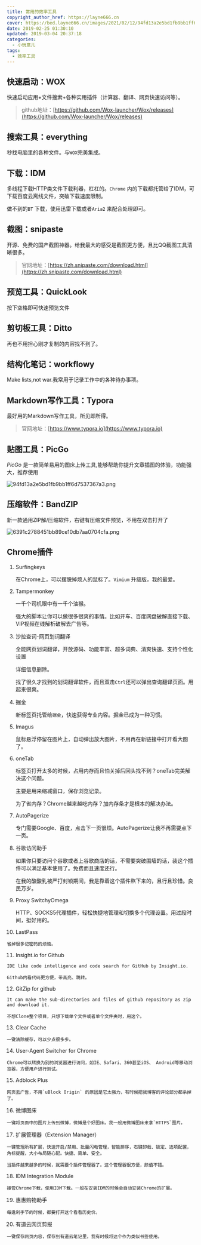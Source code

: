 ```yaml
---
title: 常用的效率工具
copyright_author_href: https://layne666.cn
cover: https://bed.layne666.cn/images/2021/02/12/94fd13a2e5bd1fb9bb1ff6d7537367a3.png
date: 2019-02-25 01:30:10
updated: 2019-03-04 20:37:18
categories: 
  - 小玩意儿
tags: 
  - 效率工具 
---
```


## 快速启动：WOX

快速启动应用+文件搜索+各种实用插件（计算器、翻译、网页快速访问等）。
>github地址：[https://github.com/Wox-launcher/Wox/releases](https://github.com/Wox-launcher/Wox/releases)

## 搜索工具：everything

秒找电脑里的各种文件。与`WOX`完美集成。

## 下载：IDM

多线程下载HTTP类文件下载利器，杠杠的。`Chrome` 内的下载都托管给了IDM，可下载百度云离线文件，突破下载速度限制。

做不到的`BT` 下载，使用迅雷下载或者`Aria2` 来配合处理即可。

## 截图：snipaste

开源、免费的国产截图神器。给我最大的感受是截图更方便，且比QQ截图工具清晰很多。
>官网地址：[https://zh.snipaste.com/download.html](https://zh.snipaste.com/download.html)

## 预览工具：QuickLook

按下空格即可快速预览文件

## 剪切板工具：Ditto

再也不用担心刚才复制的内容找不到了。

## 结构化笔记：workflowy

Make lists,not war.我常用于记录工作中的各种待办事项。

## Markdown写作工具：Typora

最好用的Markdown写作工具，所见即所得。
>官网地址：[https://www.typora.io](https://www.typora.io)

## 贴图工具：PicGo

_PicGo_ 是一款简单易用的图床上传工具,能够帮助你提升文章插图的体验，功能强大，推荐使用

![94fd13a2e5bd1fb9bb1ff6d7537367a3.png](https://bed.layne666.cn/images/2021/02/12/94fd13a2e5bd1fb9bb1ff6d7537367a3.png) 

## 压缩软件：BandZIP

新一款通用ZIP解/压缩软件，右键有压缩文件预览，不用在双击打开了

![6391c2788451bb89ce10db7aa0704cfa.png](https://bed.layne666.cn/images/2021/02/12/6391c2788451bb89ce10db7aa0704cfa.png)

## Chrome插件

1.  Surfingkeys

    在Chrome上，可以摆脱掉烦人的鼠标了。`Vimium` 升级版，我的最爱。

2.  Tampermonkey

    一千个司机眼中有一千个油猴。

    强大的脚本让你可以做很多很爽的事情。比如开车、百度网盘破解直接下载、VIP视频在线解析破解去广告等。

3.  沙拉查词-网页划词翻译

    全能网页划词翻译，开放源码、功能丰富、超多词典、清爽快速、支持个性化设置

    详细信息删除。

    找了很久才找到的划词翻译软件，而且双击`Ctrl`还可以弹出查询翻译页面。用起来很爽。

4.  掘金

    新标签页托管给`掘金`，快速获得专业内容。掘金已成为一种习惯。

5.  Imagus

    鼠标悬浮停留在图片上，自动弹出放大图片，不用再在新链接中打开看大图了。

6.  oneTab

    标签页打开太多的时候，占用内存而且怕关掉后回头找不到？oneTab完美解决这个问题。

    主要是用来缩减窗口，保存浏览记录。

    为了省内存？Chrome越来越吃内存？加内存条才是根本的解决办法。

7.  AutoPagerize

    专门需要Google、百度，点击下一页很烦。AutoPagerize让我不再需要点下一页。

8.  谷歌访问助手

    如果你只要访问个谷歌或者上谷歌商店的话，不需要突破围墙的话，装这个插件可以满足基本使用了。免费而且速度还行。

    在我的酸酸乳被严打封锁期间，我是靠着这个插件熬下来的，且行且珍惜。良民万岁。

9.  Proxy SwitchyOmega

    HTTP、SOCKS5代理插件，轻松快捷地管理和切换多个代理设置。用过段时间，挺好用的。

10.  LastPass

    省掉很多记密码的烦恼。

11.  Insight.io for Github

    IDE like code intelligence and code search for GitHub by Insight.io.

    Github内看代码更方便，带高亮、跳转。

12.  GitZip for github

    It can make the sub-directories and files of github repository as zip and download it.

    不想Clone整个项目，只想下载单个文件或者单个文件夹时，用这个。

13.  Clear Cache

    一键清除缓存，可以少点很多步。

14.  User-Agent Switcher for Chrome

    Chrome可以转换为别的浏览器进行访问，如IE、Safari、360甚至iOS、 Android等移动浏览器，方便用户进行测试。

15.  Adblock Plus

    网页去广告，不用`uBlock Origin` 的原因是它太强力，有时候把我博客的评论部分都杀掉了。

16.  微博图床

    一键将页面中的图片上传到微博，微博是个好图床。我一般用微博图床来拿`HTTPS`图片。

17.  扩展管理器（Extension Manager）

    一键管理所有扩展，快速开启/禁用、批量闪电管理，智能排序，右键卸载、锁定、选项配置，角标提醒，大小布局随心配。快捷、简单、安全。

    当插件越来越多的时候，就需要个插件管理器了。这个管理器很方便，颜值不错。

18.  IDM Integration Module

    接管Chrome下载，使用IDM下载。一般在安装IDM的时候会自动安装Chrome的扩展。

19.  惠惠购物助手

    每逢剁手节的时候，都要打开这个看看历史价。

20.  有道云网页剪报

    一键保存网页内容，保存到有道云笔记里，我有时候将这个作为类似书签使用。